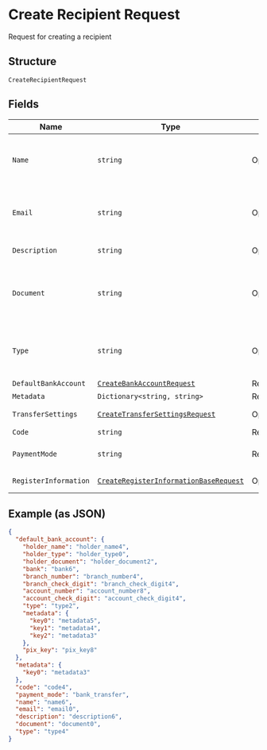 
# Create Recipient Request

Request for creating a recipient

## Structure

`CreateRecipientRequest`

## Fields

| Name | Type | Tags | Description |
|  --- | --- | --- | --- |
| `Name` | `string` | Optional | Recipient name. Required if the register_information field isn't populated. |
| `Email` | `string` | Optional | Recipient email. Required if the register_information field isn't populated. |
| `Description` | `string` | Optional | Recipient description |
| `Document` | `string` | Optional | Recipient document number. Required if the register_information field isn't populated. |
| `Type` | `string` | Optional | Recipient type. Required if the register_information field isn't populated. |
| `DefaultBankAccount` | [`CreateBankAccountRequest`](../../doc/models/create-bank-account-request.md) | Required | Bank account |
| `Metadata` | `Dictionary<string, string>` | Required | Metadata |
| `TransferSettings` | [`CreateTransferSettingsRequest`](../../doc/models/create-transfer-settings-request.md) | Optional | Receiver Transfer Information |
| `Code` | `string` | Required | Recipient code |
| `PaymentMode` | `string` | Required | Payment mode<br>**Default**: `"bank_transfer"` |
| `RegisterInformation` | [`CreateRegisterInformationBaseRequest`](../../doc/models/create-register-information-base-request.md) | Optional | Register Information |

## Example (as JSON)

```json
{
  "default_bank_account": {
    "holder_name": "holder_name4",
    "holder_type": "holder_type0",
    "holder_document": "holder_document2",
    "bank": "bank6",
    "branch_number": "branch_number4",
    "branch_check_digit": "branch_check_digit4",
    "account_number": "account_number8",
    "account_check_digit": "account_check_digit4",
    "type": "type2",
    "metadata": {
      "key0": "metadata5",
      "key1": "metadata4",
      "key2": "metadata3"
    },
    "pix_key": "pix_key8"
  },
  "metadata": {
    "key0": "metadata3"
  },
  "code": "code4",
  "payment_mode": "bank_transfer",
  "name": "name6",
  "email": "email0",
  "description": "description6",
  "document": "document0",
  "type": "type4"
}
```

